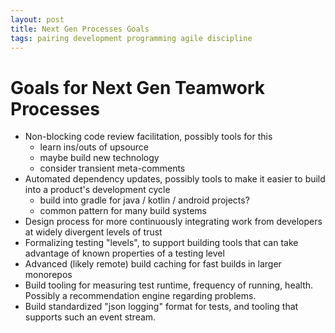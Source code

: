 ```yaml
---
layout: post
title: Next Gen Processes Goals
tags: pairing development programming agile discipline
---
```


# Goals for Next Gen Teamwork Processes

  * Non-blocking code review facilitation, possibly tools for this
    * learn ins/outs of upsource
    * maybe build new technology
    * consider transient meta-comments
  * Automated dependency updates, possibly tools to make it easier to build into a product's development cycle
    * build into gradle for java / kotlin / android projects?
    * common pattern for many build systems 
  * Design process for more continuously integrating work from developers at widely divergent levels of trust
  * Formalizing testing "levels", to support building tools that can take advantage of known properties of a testing level
  * Advanced (likely remote) build caching for fast builds in larger monorepos
  * Build tooling for measuring test runtime, frequency of running, health. Possibly a recommendation engine regarding problems.
  * Build standardized "json logging" format for tests, and tooling that supports such an event stream.